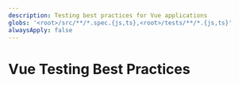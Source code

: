```yaml
---
description: Testing best practices for Vue applications
globs: '<root>/src/**/*.spec.{js,ts},<root>/tests/**/*.{js,ts}'
alwaysApply: false
---
```


# Vue Testing Best Practices

<!--
TODO: Add content for Vue testing best practices.
Follow unified schema guidelines.
-->
